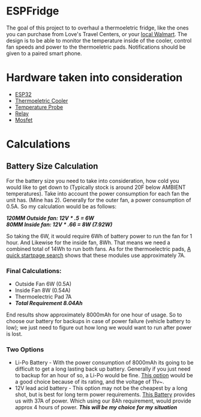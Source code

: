# ESPFridge
The goal of this project to to overhaul a thermoeletric fridge, like the ones you can purchase from Love's Travel Centers, or your [local Walmart](https://www.walmart.com/ip/Coleman-40-Quart-PowerChill-Thermoelectric-Cooler-with-Power-Cord/21156022). The design is to be able to monitor the temperature inside of the cooler, control fan speeds and power to the thermoeletric pads. Notifications should be given to a paired smart phone.

# Hardware taken into consideration
* [ESP32](https://www.amazon.com/HiLetgo-Development-Display-ESP-WROOM-32-WiFi-BT/dp/B072HBW53G/ref=sr_1_19?keywords=ESP32&qid=1558017681&s=gateway&sr=8-19)
* [Thermoeletric Cooler](https://www.walmart.com/ip/Coleman-40-Quart-PowerChill-Thermoelectric-Cooler-with-Power-Cord/21156022)
* [Temperature Probe](https://www.amazon.com/Gikfun-DS18B20-Temperature-Waterproof-EK1083x3/dp/B012C597T0/ref=sr_1_1_sspa?keywords=Temperature+Probe+arduino&qid=1558017847&s=gateway&sr=8-1-spons&psc=1)
* [Relay](https://www.amazon.com/XCSOURCE-Channel-Optocoupler-Arduino-TE213/dp/B00ZR3B252/ref=sr_1_3?keywords=3v+coil+12V+relay&qid=1558018004&s=gateway&sr=8-3)
* [Mosfet](https://www.amazon.com/CJRSLRB-IRF520-MOSFET-Driver-Arduino/dp/B077V57YLN/ref=sr_1_8?crid=1RVVC0GJEJDSE&keywords=mosfet+breakout+board&qid=1558018215&s=gateway&sprefix=mosfet+breakout%2Caps%2C302&sr=8-8)

# Calculations
## Battery Size Calculation
For the battery size you need to take into consideration, how cold you would like to get down to (Typically stock is around 20F below AMBIENT temperatures). Take into account the power consumption for each fan the unit has. (Mine has 2). Generally for the outer fan, a power consumption of 0.5A. So my calculation would be as follows:


***120MM Outside fan: 12V * .5 = 6W***</br>
***80MM Inside fan: 12V * .66 = 8W (7.92W)***


So taking the 6W, it would require 6Wh of battery power to run the fan for 1 hour. And Likewise for the inside fan, 8Wh. That means we need a combined total of 14Wh to run both fans.
As for the thermoelectric pads, [A quick startpage search](https://browse.startpage.com/do/show_picture.pl?l=english&rais=1&oiu=https%3A%2F%2Fsc01.alicdn.com%2Fkf%2FHTB1Q.3YLXXXXXXaapXXq6xXFXXXz%2FTEC-12706-12v-6A-40-40mm-66W.jpg&sp=a53b2f7043fc4c2f360fc13746530162&t=default) shows that these modules use approximately 7A.

### Final Calculations:
* Outside Fan 6W (0.5A)
* Inside Fan 8W (0.54A)
* Thermoelectric Pad 7A
* ***Total Requirement 8.04Ah***

End results show approximately 8000mAh for one hour of usage. So to choose our battery for backups in case of power failure (vehicle battery to low); we just need to figure out how long we would want to run after power is lost.
### Two Options
* Li-Po Battery - With the power consumption of 8000mAh its going to be difficult to get a long lasting back up battery. Generally if you just need to backup for an hour of so, a Li-Po would be fine. [This option](https://www.amazon.com/Zeee-8000mAh-Battery-Traxxas-Associated/dp/B07K1B79P3/) would be a good choice because of its rating, and the voltage of 11v~.
* 12V lead acid battery - This option may not be the cheapest by a long shot, but is best for long term power requirements. [This Battery](https://www.amazon.com/Mighty-Max-Battery-ML35-12-Replaces/dp/B00K8E0WAG/) provides us with 37A of power. Which using our 8Ah requirement, would provide approx 4 hours of power. ***This will be my choice for my situation***
